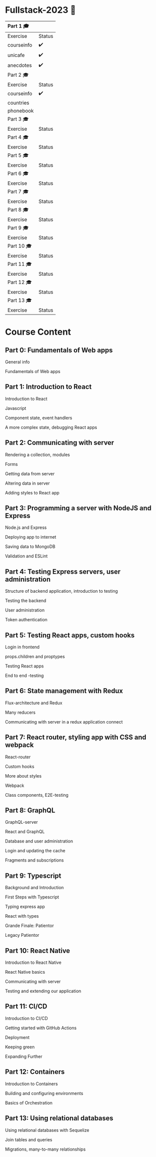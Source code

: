 # Fullstack-2023 🏫

|  Part 1 🎓  |         |
| :---       | :---    |
| Exercise   | Status  |
| courseinfo | ✔️     |
| unicafe    | ✔️     |
| anecdotes  | ✔️       |
|  Part 2 🎓  |         |
| Exercise   | Status  |
| courseinfo | ✔️     |
| countries    |    |
| phonebook  |        |
|  Part 3 🎓  |         |
| Exercise   | Status  |
|  Part 4 🎓  |         |
| Exercise   | Status  |
|  Part 5 🎓  |         |
| Exercise   | Status  |
|  Part 6 🎓  |         |
| Exercise   | Status  |
|  Part 7 🎓  |         |
| Exercise   | Status  |
|  Part 8 🎓  |         |
| Exercise   | Status  |
|  Part 9 🎓  |         |
| Exercise   | Status  |
|  Part 10 🎓  |         |
| Exercise   | Status  |
|  Part 11 🎓  |         |
| Exercise   | Status  |
|  Part 12 🎓  |         |
| Exercise   | Status  |
|  Part 13 🎓  |         |
| Exercise   | Status  |


# Course Content

## Part 0: Fundamentals of Web apps

General info

Fundamentals of Web apps

## Part 1: Introduction to React

Introduction to React

Javascript

Component state, event handlers

A more complex state, debugging React apps

## Part 2: Communicating with server

Rendering a collection, modules

Forms

Getting data from server

Altering data in server

Adding styles to React app

## Part 3: Programming a server with NodeJS and Express

Node.js and Express

Deploying app to internet

Saving data to MongoDB

Validation and ESLint

## Part 4: Testing Express servers, user administration

Structure of backend application, introduction to testing

Testing the backend

User administration

Token authentication

## Part 5: Testing React apps, custom hooks

Login in frontend

props.children and proptypes

Testing React apps

End to end -testing

## Part 6: State management with Redux

Flux-architecture and Redux

Many reducers

Communicating with server in a redux application
connect

## Part 7: React router, styling app with CSS and webpack

React-router

Custom hooks

More about styles

Webpack

Class components, E2E-testing

## Part 8: GraphQL

GraphQL-server

React and GraphQL

Database and user administration

Login and updating the cache

Fragments and subscriptions

## Part 9: Typescript

Background and Introduction

First Steps with Typescript

Typing express app

React with types

Grande Finale: Patientor

Legacy Patientor

## Part 10: React Native

Introduction to React Native

React Native basics

Communicating with server

Testing and extending our application 

## Part 11: CI/CD

Introduction to CI/CD

Getting started with GitHub Actions

Deployment

Keeping green

Expanding Further

## Part 12: Containers

Introduction to Containers

Building and configuring environments

Basics of Orchestration

## Part 13: Using relational databases

Using relational databases with Sequelize

Join tables and queries

Migrations, many-to-many relationships
